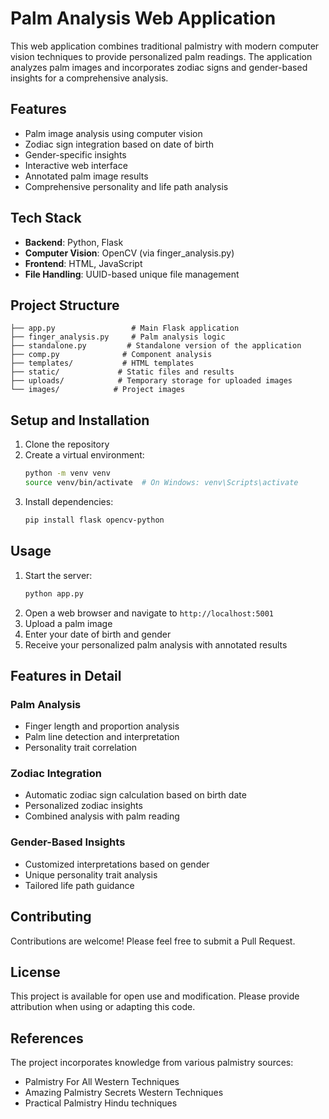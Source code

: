 # Palm Analysis Web Application

This web application combines traditional palmistry with modern computer vision techniques to provide personalized palm readings. The application analyzes palm images and incorporates zodiac signs and gender-based insights for a comprehensive analysis.

## Features

- Palm image analysis using computer vision
- Zodiac sign integration based on date of birth
- Gender-specific insights
- Interactive web interface
- Annotated palm image results
- Comprehensive personality and life path analysis

## Tech Stack

- **Backend**: Python, Flask
- **Computer Vision**: OpenCV (via finger_analysis.py)
- **Frontend**: HTML, JavaScript
- **File Handling**: UUID-based unique file management

## Project Structure

```
├── app.py                 # Main Flask application
├── finger_analysis.py     # Palm analysis logic
├── standalone.py         # Standalone version of the application
├── comp.py              # Component analysis
├── templates/           # HTML templates
├── static/             # Static files and results
├── uploads/            # Temporary storage for uploaded images
└── images/            # Project images
```

## Setup and Installation

1. Clone the repository
2. Create a virtual environment:
   ```bash
   python -m venv venv
   source venv/bin/activate  # On Windows: venv\Scripts\activate
   ```
3. Install dependencies:
   ```bash
   pip install flask opencv-python
   ```

## Usage

1. Start the server:
   ```bash
   python app.py
   ```
2. Open a web browser and navigate to `http://localhost:5001`
3. Upload a palm image
4. Enter your date of birth and gender
5. Receive your personalized palm analysis with annotated results

## Features in Detail

### Palm Analysis
- Finger length and proportion analysis
- Palm line detection and interpretation
- Personality trait correlation

### Zodiac Integration
- Automatic zodiac sign calculation based on birth date
- Personalized zodiac insights
- Combined analysis with palm reading

### Gender-Based Insights
- Customized interpretations based on gender
- Unique personality trait analysis
- Tailored life path guidance

## Contributing

Contributions are welcome! Please feel free to submit a Pull Request.

## License

This project is available for open use and modification. Please provide attribution when using or adapting this code.

## References

The project incorporates knowledge from various palmistry sources:
- Palmistry For All Western Techniques
- Amazing Palmistry Secrets Western Techniques
- Practical Palmistry Hindu techniques 
